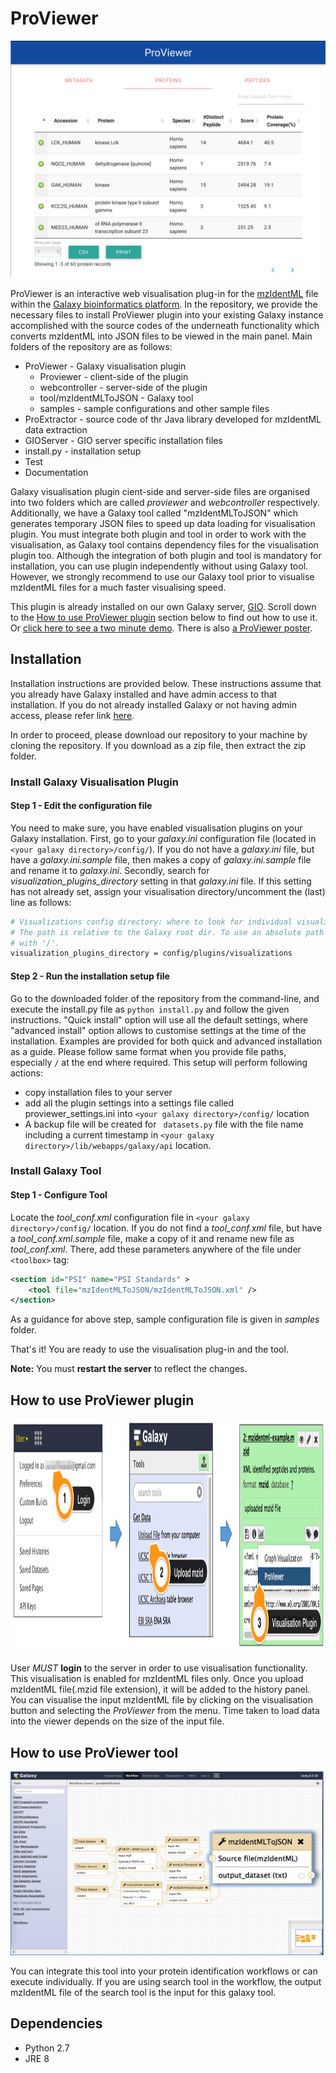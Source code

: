# ProViewer

![Alt text](Documentation/protein.png)

ProViewer is an interactive web visualisation plug-in for the [mzIdentML](http://www.psidev.info/mzidentml) file within the [Galaxy bioinformatics platform](https://galaxyproject.org). In the repository, we provide the necessary files to install ProViewer plugin into your existing Galaxy instance accomplished with the source codes of the underneath functionality which converts mzIdentML into JSON files to be viewed in the main panel. Main folders of the repository are as follows:

* ProViewer - Galaxy visualisation plugin
  * Proviewer - client-side of the plugin
  * webcontroller - server-side of the plugin
  * tool/mzIdentMLToJSON - Galaxy tool
  * samples - sample configurations and other sample files
* ProExtractor - source code of thr Java library developed for mzIdentML data extraction
* GIOServer - GIO server specific installation files
* install.py - installation setup
* Test
* Documentation

Galaxy visualisation plugin cient-side and server-side files are organised into two folders which are called *proviewer* and *webcontroller* respectively. Additionally, we have a Galaxy tool called "mzIdentMLToJSON" which generates temporary JSON files to speed up data loading for visualisation plugin. You must integrate both plugin and tool in order to work with the visualisation, as Galaxy tool contains dependency files for the visualisation plugin too. Although the integration of both plugin and tool is mandatory for installation, you can use plugin independently without using Galaxy tool. However, we strongly recommend to use our Galaxy tool prior to visualise mzIdentML files for a much faster visualising speed.

This plugin is already installed on our own Galaxy server, [GIO](http://gio.sbcs.qmul.ac.uk). Scroll down to the [How to use ProViewer plugin](#how-to-use-proviewer-plugin) section below to find out how to use it. Or [click here to see a two minute demo](https://youtu.be/Txf_91oF52c). There is also [a ProViewer poster](https://github.com/bezzlab/mzIdentMLVisualiser/blob/master/Documentation/proviewer_poster.pdf).

## Installation

Installation instructions are provided below. These instructions assume that you already have Galaxy installed and have admin access to that installation. If you do not already installed Galaxy or not having admin access, please refer link [here](https://wiki.galaxyproject.org/Admin/GetGalaxy).

In order to proceed, please download our repository to your machine by cloning the repository. If you download as a zip file, then extract the zip folder.

### Install Galaxy Visualisation Plugin 

#### Step 1 - Edit the configuration file

You need to make sure, you have enabled visualisation plugins on your Galaxy installation. First, go to your *galaxy.ini*  configuration file (located in ```<your galaxy directory>/config/```). If you do not have a *galaxy.ini* file, but have a  *galaxy.ini.sample* file, then makes a copy of *galaxy.ini.sample* file and rename it to *galaxy.ini*. Secondly, search for *visualization_plugins_directory* setting in that  *galaxy.ini* file. If this setting has not already set, assign your visualisation directory/uncomment the (last) line as follows:

```bash
# Visualizations config directory: where to look for individual visualization plugins.
# The path is relative to the Galaxy root dir. To use an absolute path begin the path
# with '/'.
visualization_plugins_directory = config/plugins/visualizations
```

#### Step 2 - Run the installation setup file

Go to the downloaded folder of the repository from the command-line, and execute the install.py file as ```python install.py``` and follow the given instructions. "Quick install" option will use all the default settings, where "advanced install" option allows to customise settings at the time of the installation. Examples are provided for both quick and advanced installation as a guide. Please follow same format when you provide file paths, especially ```/``` at the end where required. This setup will perform following actions:
 * copy installation files to your server 
 * add all the plugin settings into a settings file called proviewer_settings.ini into ```<your galaxy directory>/config/``` location
 * A backup file will be created for ``` datasets.py``` file  with the file name including a current timestamp in ```<your galaxy directory>/lib/webapps/galaxy/api``` location.

### Install Galaxy Tool

#### Step 1 - Configure Tool

Locate the *tool_conf.xml* configuration file in ```<your galaxy directory>/config/``` location. If you do not find a *tool_conf.xml* file, but have a *tool_conf.xml.sample* file, make a copy of it and rename new file as *tool_conf.xml*.
There, add these parameters anywhere of  the file under ```<toolbox>``` tag:

```XML
<section id="PSI" name="PSI Standards" >
    <tool file="mzIdentMLToJSON/mzIdentMLToJSON.xml" />
</section>
```

As a guidance for above step, sample configuration file is given in *samples* folder.

That's it! You are ready to use the visualisation plug-in and the tool.

**Note:** You must **restart the server** to reflect the changes.

## How to use ProViewer plugin

<img src="/Documentation/HowToUse.png" alt="menu"  width="1137" height="373"/>

User *MUST* **login** to the server in order to use visualisation functionality. This visualisation is enabled for mzIdentML files only. Once you upload mzIdentML file(.mzid file extension), it will be added to the history panel. You can visualise the input mzIdentML file by clicking on the visualisation button and selecting the *ProViewer* from the menu. Time taken to load data into the viewer depends on the size of the input file.

## How to use ProViewer tool

<img src="Documentation/galaxytool.png" alt="How to used Galaxy Tool"/>

You can integrate this tool into your protein identification workflows or can execute individually. If you are using search tool in the workflow, the output mzIdentML file of the search tool is the input for this galaxy tool.

## Dependencies

* Python 2.7
* JRE 8

